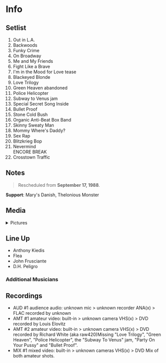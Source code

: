 # Info

## Setlist

1. Out in L.A.
2. Backwoods
3. Funky Crime
4. On Broadway
5. Me and My Friends
6. Fight Like a Brave
7. I'm in the Mood for Love tease
8. Blackeyed Blonde
9. Love Trilogy
10. Green Heaven abandoned
11. Police Helicopter
12. Subway to Venus jam
13. Special Secret Song Inside
14. Bullet Proof
15. Stone Cold Bush
16. Organic Anti-Beat Box Band
17. Skinny Sweaty Man
18. Mommy Where's Daddy?
19. Sex Rap
20. Blitzkrieg Bop
21. Nevermind
<br>ENCORE BREAK
22. Crosstown Traffic

## Notes

> Rescheduled from **September 17, 1988**.

**Support**: Mary's Danish, Thelonious Monster

## Media 

<details>
  <summary>Pictures</summary>
  <!--<img alt="Setlist" title="Setlist" src="_.jpg" height="200" />
  <img alt="Clipping" title="Clipping" src="_.jpg" height="200" />
  <img alt="Flyer" title="Flyer" src="_.jpg" height="200" />-->
</details>

## Line Up

* Anthony Kiedis
* Flea
* John Frusciante
* D.H. Peligro

### Additional Musicians

## Recordings

* AUD #1 audience audio: unknown mic > unknown recorder ANA(x) > FLAC recorded by unknown 
* AMT #1 amateur video: built-in > unknown camera VHS(x) > DVD recorded by Louis Elovitz
* AMT #2 amateur video: built-in > unknown camera VHS(x) > DVD recorded by Richard White (aka raw420)Missing "Love Trilogy", "Green Heaven", "Police Helicopter", the "Subway To Venus" jam, "Party On Your Pussy" and "Bullet Proof". 
* MIX #1 mixed video: built-in > unknown cameras VHS(x) > DVD Mix of both amateur shots.
